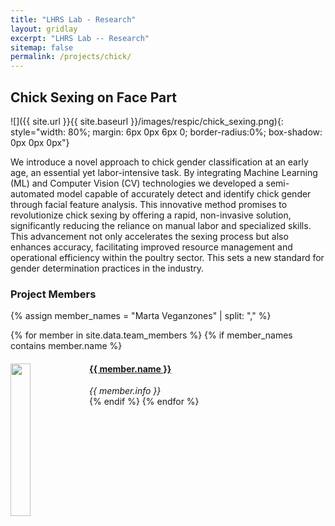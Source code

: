 ```yaml
---
title: "LHRS Lab - Research"
layout: gridlay
excerpt: "LHRS Lab -- Research"
sitemap: false
permalink: /projects/chick/
---
```


## Chick Sexing on Face Part

![]({{ site.url }}{{ site.baseurl }}/images/respic/chick_sexing.png){: style="width: 80%;  margin: 6px 0px 6px 0; border-radius:0%; box-shadow: 0px 0px 0px"}

We introduce a novel approach to chick gender classification at an early age, an essential yet labor-intensive task. By integrating Machine Learning (ML) and Computer Vision (CV) technologies we developed a semi-automated model capable of accurately detect and identify chick gender through facial feature analysis. This innovative method promises to revolutionize chick sexing by offering a rapid, non-invasive solution, significantly reducing the reliance on manual labor and specialized skills. This advancement not only accelerates the sexing process but also enhances accuracy, facilitating improved resource management and operational efficiency within the poultry sector. This sets a new standard for gender determination practices in the industry.


### Project Members 

{% assign member_names = "Marta Veganzones" | split: "," %}

{% for member in site.data.team_members %}
{% if member_names contains member.name %}
<div class="col-sm-6 clearfix">
  <img src="{{ site.url }}{{ site.baseurl }}/images/teampic/{{ member.photo }}" class="img-responsive" width="25%" style="float: left" />
  <h4><a href="{{ site.url }}{{ site.baseurl }}/team/{{ member.url }}" class="off">{{ member.name }}</a></h4>
  <i>{{ member.info }}</i>
</div>
{% endif %}
{% endfor %}